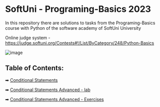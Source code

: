 # SoftUni - Programing-Basics 2023
In this repository there are solutions to tasks from the Programing-Basics course with Python of the software academy of SoftUni University

Online judge system - https://judge.softuni.org/Contests#!/List/ByCategory/248/Python-Basics


![image](https://user-images.githubusercontent.com/68993494/185683680-bcfefe65-88fb-4192-b0b2-ff9130c39487.png)

## Table of Contents:
➡ [Conditional Statements]( https://github.com/GeorgiDN/Programing-Basics/tree/main/Conditional%20Statements%20)

➡ [Conditional Statements Advanced - lab](https://github.com/GeorgiDN/Programing-Basics/tree/main/Conditional%20Statements%20-%20Advanced)

➡ [Conditional Statements Advanced - Exercises]( https://github.com/GeorgiDN/Programing-Basics/tree/main/Conditional%20Statements%20%20Advanced%20-%20Exercise)
